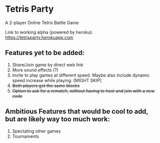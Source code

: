 # Tetris Party
A 2-player Online Tetris Battle Game


Link to working alpha (powered by heroku): https://tetrisparty.herokuapp.com


## Features yet to be added:

1. Share/Join game by direct web link
2. More sound effects (?)
3. Invite to play games at different speed. Maybe also include dynamic speed increase while playing. [MIGHT SKIP]
4. ~~Both players get the same blocks~~
5. ~~Option to ask for a rematch, without having to host and join with a new code~~

## Ambitious Features that would be cool to add, but are likely way too much work:

1. Spectating other games
2. Tournaments
